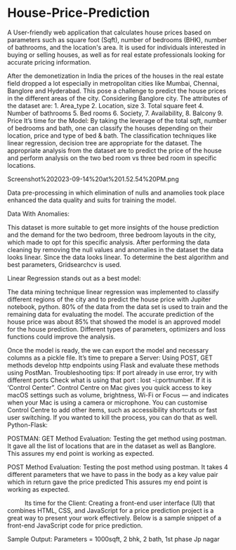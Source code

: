 # House-Price-Prediction
A User-friendly web application that calculates house prices based on parameters such as square foot (Sqft), number of bedrooms (BHK), number of bathrooms, and the location's area. It is used for individuals interested in buying or selling houses, as well as for real estate professionals looking for accurate pricing information.

After the demonetization in India the prices of the houses in the real estate field dropped a lot especially in metropolitan cities like Mumbai, Chennai, Banglore and Hyderabad. This pose a challenge to predict the house prices in the different areas of the city.
Considering Banglore city. The attributes of the dataset are: 1. Area_type
2. Location, size
3. Total square feet
4. Number of bathrooms 
5. Bed rooms
6. Society, 
7. Availability, 
8. Balcony 
9. Price 
It’s time for the Model:
By taking the leverage of the total sqft, number of bedrooms and bath, one can classify the houses depending on their location, price and type of bed & bath. The classification techniques like linear regression, decision tree are appropriate for the dataset. The appropriate analysis from the dataset are to predict the price of the house and perform analysis on the two bed room vs three bed room in specific locations.  

Screenshot%202023-09-14%20at%201.52.54%20PM.png


Data pre-processing in which elimination of nulls and anamolies took place enhanced the data quality and suits for training the model.







Data With Anomalies:








This dataset is more suitable to get more insights of the house prediction and the demand for the two bedroom, three bedroom layouts in the city, which made to opt for this specific analysis. After performing the data cleaning by removing the null values and anomalies in the dataset the data looks linear.
Since the data looks linear. To determine the best algorithm and best parameters, Gridsearchcv is used.  







 

Linear Regression stands out as a best model:


The data mining technique linear regression was implemented to classify different regions of the city and to predict the house price with Jupiter notebook, python. 80% of the data from the data set is used to train and the remaining data for evaluating the model. The accurate prediction of the house price was about 85% that showed the model is an approved model for the house prediction. Different types of parameters, optimizers and loss functions could improve the analysis.







Once the model is ready, the we can export the model and necessary columns as a pickle file. 
It’s time to prepare a Server:
Using POST, GET methods develop http endpoints using Flask and evaluate these methods using PostMan.
Troubleshooting tips:
If port already in use error, try with different ports 
Check what is using that port : lost -i:portnumber.
If it is ‘Control Center”. Control Centre on Mac gives you quick access to key macOS settings such as volume, brightness, Wi-Fi or Focus — and indicates when your Mac is using a camera or microphone. You can customise Control Centre to add other items, such as accessibility shortcuts or fast user switching.
If you wanted to kill the process, you can do that as well.
Python-Flask:



POSTMAN:
GET Method Evaluation:
Testing the get method using postman. It gave all the list of locations that are in the dataset as well as Banglore. This assures my end point is working as expected. 





POST Method Evaluation:
Testing the post method using postman. It takes 4 different parameters that we have to pass in the body as a key value pair which in return gave the price predicted This assures my end point is working as expected.















          Its time for the Client:
Creating a front-end user interface (UI) that combines HTML, CSS, and JavaScript for a price prediction project is a great way to present your work effectively. Below is a sample snippet of a front-end JavaScript code for price prediction.

Sample Output:
Parameters = 1000sqft, 2 bhk, 2 bath, 1st phase Jp nagar
